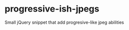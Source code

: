 progressive-ish-jpegs
=====================

Small jQuery snippet that add progresive-like jpeg abilities